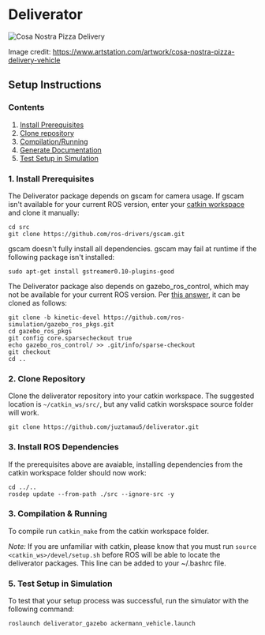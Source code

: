 # Deliverator

![Cosa Nostra Pizza Delivery](https://raw.githubusercontent.com/juztamau5/deliverator/master/Cosa_Notra_Pizza_Delivery_Vehicle_by_Igor_Sobolevsky.jpg "The Deliverator")

Image credit: https://www.artstation.com/artwork/cosa-nostra-pizza-delivery-vehicle

## Setup Instructions

### Contents
1. [Install Prerequisites](#1-install-prerequisites)
2. [Clone repository](#2-clone-repository)
3. [Compilation/Running](#3-compilationrunning)
4. [Generate Documentation](#4-generate-documentation)
5. [Test Setup in Simulation](#5-test-setup-in-simulation)

### 1. Install Prerequisites

The Deliverator package depends on gscam for camera usage. If gscam isn't available for your current ROS version, enter your [catkin workspace](http://wiki.ros.org/catkin/workspaces) and clone it manually:

```shell
cd src
git clone https://github.com/ros-drivers/gscam.git
```

gscam doesn't fully install all dependencies. gscam may fail at runtime if the following package isn't installed:

```shell
sudo apt-get install gstreamer0.10-plugins-good
```

The Deliverator package also depends on gazebo_ros_control, which may not be available for your current ROS version. Per [this answer](http://answers.ros.org/question/235846/did-ros-kinetic-gazebo-ros-control-package-release/), it can be cloned as follows:

```shell
git clone -b kinetic-devel https://github.com/ros-simulation/gazebo_ros_pkgs.git
cd gazebo_ros_pkgs
git config core.sparsecheckout true
echo gazebo_ros_control/ >> .git/info/sparse-checkout
git checkout
cd ..
```

### 2. Clone Repository

Clone the deliverator repository into your catkin workspace. The suggested location is `~/catkin_ws/src/`, but any valid catkin worskspace source folder will work.

```shell
git clone https://github.com/juztamau5/deliverator.git
```

### 3. Install ROS Dependencies

If the prerequisites above are avaiable, installing dependencies from the catkin workspace folder should now work:

```shell
cd ../..
rosdep update --from-path ./src --ignore-src -y
```

### 3. Compilation & Running

To compile run `catkin_make` from the catkin workspace folder.

_Note:_ If you are unfamiliar with catkin, please know that you must run `source <catkin_ws>/devel/setup.sh` before ROS will be able to locate the deliverator packages. This line can be added to your ~/.bashrc file.

### 5. Test Setup in Simulation

To test that your setup process was successful, run the simulator with the following command:

```shell
roslaunch deliverator_gazebo ackermann_vehicle.launch
```

